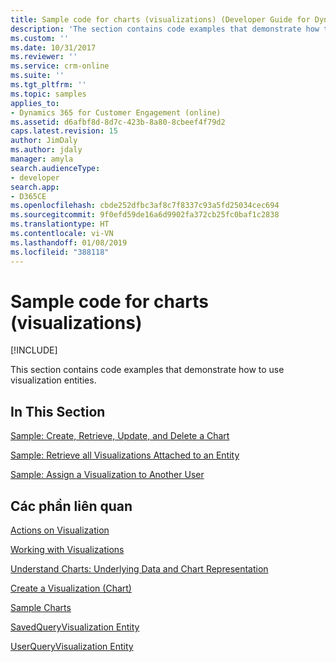 ```yaml
---
title: Sample code for charts (visualizations) (Developer Guide for Dynamics 365 for Customer Engagement) | MicrosoftDocs
description: 'The section contains code examples that demonstrate how to use visualization entities. '
ms.custom: ''
ms.date: 10/31/2017
ms.reviewer: ''
ms.service: crm-online
ms.suite: ''
ms.tgt_pltfrm: ''
ms.topic: samples
applies_to:
- Dynamics 365 for Customer Engagement (online)
ms.assetid: d6afbf8d-8d7c-423b-8a80-8cbeef4f79d2
caps.latest.revision: 15
author: JimDaly
ms.author: jdaly
manager: amyla
search.audienceType:
- developer
search.app:
- D365CE
ms.openlocfilehash: cbde252dfbc3af8c7f8337c93a5fd25034cec694
ms.sourcegitcommit: 9f0efd59de16a6d9902fa372cb25fc0baf1c2838
ms.translationtype: HT
ms.contentlocale: vi-VN
ms.lasthandoff: 01/08/2019
ms.locfileid: "388118"
---
```

# <a name="sample-code-for-charts-visualizations"></a>Sample code for charts (visualizations)

[!INCLUDE[](../../includes/cc_applies_to_update_9_0_0.md)]

This section contains code examples that demonstrate how to use visualization entities.  
  
## <a name="in-this-section"></a>In This Section  
 [Sample: Create, Retrieve, Update, and Delete a Chart](sample-create-retrieve-update-delete-chart.md)  
  
 [Sample: Retrieve all Visualizations Attached to an Entity](sample-retrieve-all-charts-attached-entity.md)  
  
 [Sample: Assign a Visualization to Another User](sample-assign-chart-another-user.md)  
  
## <a name="related-sections"></a>Các phần liên quan  
 [Actions on Visualization](actions-visualizations-charts.md)  
  
 [Working with Visualizations](view-data-with-visualizations-charts.md)  
  
 [Understand Charts: Underlying Data and Chart Representation](understand-charts-underlying-data-chart-representation.md)  
  
 [Create a Visualization (Chart)](create-visualization-chart.md)  
  
 [Sample Charts](sample-charts.md)  
  
 [SavedQueryVisualization Entity](../entities/savedqueryvisualization.md)  
  
 [UserQueryVisualization Entity](../entities/userqueryvisualization.md)
